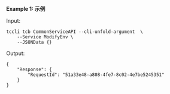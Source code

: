 **Example 1: 示例**



Input: 

```
tccli tcb CommonServiceAPI --cli-unfold-argument  \
    --Service ModifyEnv \
    --JSONData {}
```

Output: 
```
{
    "Response": {
        "RequestId": "51a33e48-a808-4fe7-8c02-4e7be5245351"
    }
}
```

